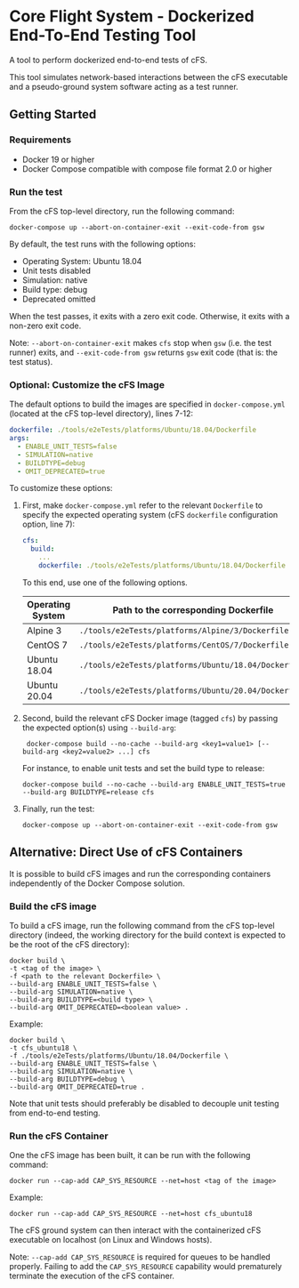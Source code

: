 # Core Flight System - Dockerized End-To-End Testing Tool

A tool to perform dockerized end-to-end tests of cFS.

This tool simulates network-based interactions between the cFS executable and a pseudo-ground system software acting as a test runner.

## Getting Started

### Requirements

* Docker 19 or higher
* Docker Compose compatible with compose file format 2.0 or higher

### Run the test

From the cFS top-level directory, run the following command:

```
docker-compose up --abort-on-container-exit --exit-code-from gsw
```

By default, the test runs with the following options:

* Operating System: Ubuntu 18.04
* Unit tests disabled
* Simulation: native
* Build type: debug
* Deprecated omitted

When the test passes, it exits with a zero exit code. Otherwise, it exits with a non-zero exit code.

Note: `--abort-on-container-exit` makes `cfs` stop when `gsw` (i.e. the test runner) exits, and `--exit-code-from gsw` returns `gsw` exit code (that is: the test status).

### Optional: Customize the cFS Image

The default options to build the images are specified in `docker-compose.yml` (located at the cFS top-level directory), lines 7-12:

```yaml
dockerfile: ./tools/e2eTests/platforms/Ubuntu/18.04/Dockerfile
args:
  - ENABLE_UNIT_TESTS=false
  - SIMULATION=native
  - BUILDTYPE=debug
  - OMIT_DEPRECATED=true
```

To customize these options:

1. First, make `docker-compose.yml` refer to the relevant `Dockerfile` to specify the expected operating system (cFS `dockerfile` configuration option, line 7):

    ```yaml
    cfs:
      build:
        ...
        dockerfile: ./tools/e2eTests/platforms/Ubuntu/18.04/Dockerfile
    ```

    To this end, use one of the following options.

    | Operating System | Path to the corresponding Dockerfile                       |
    |------------------|--------------------------------------------------------|
    | Alpine 3         | `./tools/e2eTests/platforms/Alpine/3/Dockerfile`       |
    | CentOS 7         | `./tools/e2eTests/platforms/CentOS/7/Dockerfile`       |
    | Ubuntu 18.04     | `./tools/e2eTests/platforms/Ubuntu/18.04/Dockerfile`   |
    | Ubuntu 20.04     | `./tools/e2eTests/platforms/Ubuntu/20.04/Dockerfile`   |

2. Second, build the relevant cFS Docker image (tagged `cfs`) by passing the expected option(s) using `--build-arg`:

   ```
    docker-compose build --no-cache --build-arg <key1=value1> [--build-arg <key2=value2> ...] cfs
    ```

	For instance, to enable unit tests and set the build type to release:

    ```
    docker-compose build --no-cache --build-arg ENABLE_UNIT_TESTS=true --build-arg BUILDTYPE=release cfs
    ```
    
3. Finally, run the test:
	
	```
	docker-compose up --abort-on-container-exit --exit-code-from gsw
	```

## Alternative: Direct Use of cFS Containers

It is possible to build cFS images and run the corresponding containers independently of the Docker Compose solution.

### Build the cFS image

To build a cFS image, run the following command from the cFS top-level directory (indeed, the working directory for the build context is expected to be the root of the cFS directory):

```
docker build \
-t <tag of the image> \
-f <path to the relevant Dockerfile> \
--build-arg ENABLE_UNIT_TESTS=false \
--build-arg SIMULATION=native \
--build-arg BUILDTYPE=<build type> \
--build-arg OMIT_DEPRECATED=<boolean value> .
```

Example:

```
docker build \
-t cfs_ubuntu18 \
-f ./tools/e2eTests/platforms/Ubuntu/18.04/Dockerfile \
--build-arg ENABLE_UNIT_TESTS=false \
--build-arg SIMULATION=native \
--build-arg BUILDTYPE=debug \
--build-arg OMIT_DEPRECATED=true .
```

Note that unit tests should preferably be disabled to decouple unit testing from end-to-end testing.

### Run the cFS Container

One the cFS image has been built, it can be run with the following command:

```
docker run --cap-add CAP_SYS_RESOURCE --net=host <tag of the image>
```

Example:

```
docker run --cap-add CAP_SYS_RESOURCE --net=host cfs_ubuntu18
```

The cFS ground system can then interact with the containerized cFS executable on localhost (on Linux and Windows hosts).

Note: `--cap-add CAP_SYS_RESOURCE` is required for queues to be handled properly. Failing to add the `CAP_SYS_RESOURCE` capability would prematurely terminate the execution of the cFS container.

